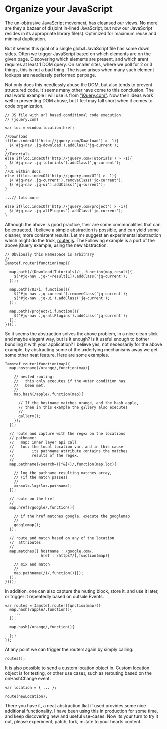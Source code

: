 <link href='style.css' media='screen' rel='stylesheet' type='text/css' />

# Organize your JavaScript

The un-obtrusive JavaScript movement, has cleansed our views. No more are they a bazaar of disjoint in-lined JavaScript, but now our JavaScript resides in its appropriate library file(s). Optimized for maximum reuse and minimal duplication. 

But it seems this goal of a single global JavaScript file has some down sides. Often we trigger JavaScript based on which elements are on the given page. Discovering which elements are present, and which arent requires at least 1 DOM query. On smaller sites, where we poll for 2 or 3 things, this is not a bad thing. The issue arises when many such element lookups are needlessly performed per page.


Not only does this needlessly abuse the DOM, but also tends to prevent structured code. It seems many other have come to this conclusion. The real world example I will use is from ["jQuery.com"](http://static.jquery.com/files/rocker/scripts/custom.js). Now their ideas work well in preventing DOM abuse, but I feel may fall short when it comes to code organization.

    // JS file with url based conditional code execution 
    // (jquery.com)
    
    var loc = window.location.href;
    
    //Download
    if(loc.indexOf('http://jquery.com/Download') > -1){
      $('#jq-nav .jq-download').addClass('jq-current');
    }
    //Tutorials
    else if(loc.indexOf('http://jquery.com/Tutorials') > -1){
      $('#jq-nav .jq-tutorials').addClass('jq-current');
    }
    //UI within docs
    else if(loc.indexOf('http://jquery.com/UI') > -1){
      $('#jq-nav .jq-current').removeClass('jq-current');
      $('#jq-nav .jq-ui').addClass('jq-current');
    }
    
    ...// lots more

    else if(loc.indexOf('http://jquery.com/project') > -1){
      $('#jq-nav .jq-allPlugins').addClass('jq-current');
    }

Although the above is good practice, their are some commonalities that can be extracted. I believe a simple abstraction is possible, and can yield some cleaner, more conistent results. Let me suggest an experimental abstraction which might do the trick, [router.js](http://github.com/stefanpenner/router.js). The Following example is a port of the above jQuery example, using the new abstraction.


    // Obviously this Namespace is arbitrary
    //
    Iamstef.router(function(map){
    
      map.path(/(Download|Tutorials)/i, function(map,result){
        $('#jq-nav .jq-'+result[1]).addClass('jq-current');
      });;
    
      map.path(/UI/i, function(){
        $('#jq-nav .jq-current').removeClass('jq-current');
        $('#jq-nav .jq-ui').addClass('jq-current');
      });
    
      map.path(/project/i,function(){
        $('#jq-nav .jq-allPlugins').addClass('jq-current');
      });
    })();

So it seems the abstraction solves the above problem, in a nice clean slick and maybe elegant way, but is it enough? Is it useful enough to bother bundling it with your application? I believe yes, not necessarily for the above example, by abstracting some of the underlying  mechanisms away we get some other neat feature. Here are some examples.

    Iamstef.router(function(map){
      map.hostname(/orange/,function(map){
    
        // nested routing:
        //   this only executes if the outer condition has 
        //   been met.
        //
        map.hash(/apple/,function(map){
    
          // If the hostname matches orange, and the hash apple, 
          // then in this example the gallery also executes
          //
          gallery();
        });
      });
    
      // route and capture with the regex on the locations 
      // pathname:
      //   map: inner layer api call
      //   loc: the local location var, and in this cause
      //        its pathname attribute contains the matches 
      //        results of the regex.
      //
      map.pathname(/search=([^&]+)/,function(map,loc){
    
        // log the pathname resulting matches array, 
        // (if the match passes)
        //
        console.log(loc.pathname);
      });
    
      // route on the href
      //
      map.href(/google/,function(){
    
        // if the href matches google, execute the googlemap 
        //
        googlemap();
      });
    
      // route and match based on any of the location
      //  attributes
      //
      map.matches({ hostname : /google.com/,
                    href : /https?/},function(map){
    
        // mix and match
        //
        map.pathname(/1/,function(){});
      });
    })();

In addition, one can also capture the routing block, store it, and use it later, or trigger it repeatedly based on outside Events.

    var routes = Iamstef.router(function(map){}
      map.hash(/apple/,function(){ 
        ...
      });

      map.hash(/orange/,function(){
        
      };)
    });


At any point we can trigger the routers again by simply calling:

    routes();

It is also possible to send a custom location object in. Custom location object is for testing, or other use cases, such as rerouting based on the onHashChange event.

    var location = { ... };

    route(newLocation);

There you have it, a neat abstraction that if used provides some nice additional functionality. I have been using this in production for some time, and keep discovering new and useful use-cases. Now its your turn to try it out, please experiment, patch, fork, mutate to your hearts content.
